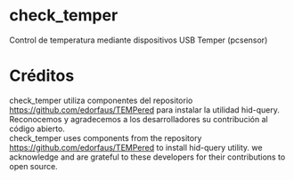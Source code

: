 # check_temper
Control de temperatura mediante dispositivos USB Temper (pcsensor)

# Créditos
check_temper utiliza componentes del repositorio https://github.com/edorfaus/TEMPered para instalar la utilidad hid-query. Reconocemos y agradecemos a los desarrolladores su contribución al código abierto.                                                                                                                                                       
check_temper uses components from the repository https://github.com/edorfaus/TEMPered to install hid-query utility. we acknowledge and are grateful to these developers for their contributions to open source.

